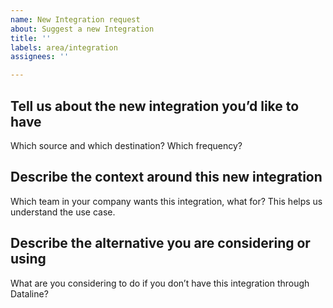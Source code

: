 ```yaml
---
name: New Integration request
about: Suggest a new Integration
title: ''
labels: area/integration
assignees: ''

---
```


## Tell us about the new integration you’d like to have
Which source and which destination? Which frequency?

## Describe the context around this new integration
Which team in your company wants this integration, what for? This helps us understand the use case.

## Describe the alternative you are considering or using
What are you considering to do if you don’t have this integration through Dataline?
